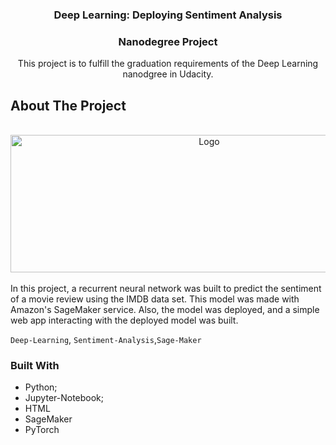 <!-- Improved compatibility of back to top link: See: https://github.com/othneildrew/Best-README-Template/pull/73 -->
<a name="readme-top"></a>





<h3 align="center">Deep Learning: Deploying Sentiment Analysis</h3>
  <h3 align="center">Nanodegree Project</h3>

  <p align="center">
    This project is to fulfill the graduation requirements of the Deep Learning nanodgree in Udacity.
  </p>
</div>


 


<!-- ABOUT THE PROJECT -->
## About The Project
<br />
<div align="center">
  <a href="https://medium.com/@NoufJoh/data-science-capstone-project-saudi-stock-exchange-market-tadawul-36ddbc95ef5e" >
    <img src="Images/markets-stocks-buy-sell-trading-shares-stock-market-1621493543-09722620.jpeg" alt="Logo" width="620" height="220">
  </a>
</div>
<br />
In this project, a recurrent neural network was built to predict the sentiment of a movie review using the IMDB data set. This model was made with Amazon's SageMaker service. Also, the model was deployed, and a simple web app interacting with the deployed model was built.

<br/>

 `Deep-Learning`, `Sentiment-Analysis`,`Sage-Maker`






### Built With

* Python;
* Jupyter-Notebook;
* HTML
* SageMaker
* PyTorch




